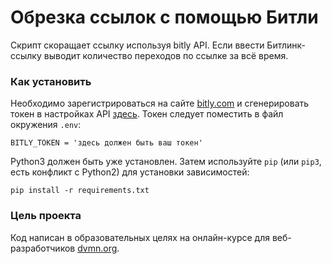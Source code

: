 # Обрезка ссылок с помощью Битли

Скрипт скоращает ссылку используя bitly API. Если ввести Битлинк-ссылку выводит количество переходов по ссылке за всё время. 

### Как установить

Необходимо зарегистрироваться на сайте [bitly.com](bitly.com) и сгенерировать токен в настройках API [здесь](https://app.bitly.com/settings/api/).
Токен следует поместить в файл окружения `.env`:
```commandline
BITLY_TOKEN = 'здесь должен быть ваш токен'
```

Python3 должен быть уже установлен. 
Затем используйте `pip` (или `pip3`, есть конфликт с Python2) для установки зависимостей:
```
pip install -r requirements.txt
```

### Цель проекта

Код написан в образовательных целях на онлайн-курсе для веб-разработчиков [dvmn.org](https://dvmn.org/).
